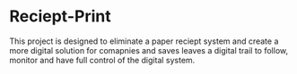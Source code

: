 # Reciept-Print
This project is designed to eliminate a paper reciept system and create a more digital solution for comapnies and saves leaves a digital trail to follow, monitor and have full control of the digital system.
